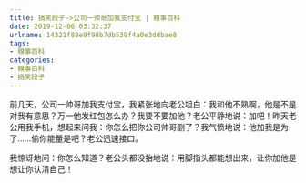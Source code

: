 ```yaml
---
title: 搞笑段子->公司一帅哥加我支付宝 | 糗事百科
date: 2019-12-06 03:32:37
urlname: 14321f88e9f98b7db539f4a0e3ddbae8
tags: 
- 糗事百科
categories:
- 糗事百科
- 搞笑段子
---
```

前几天，公司一帅哥加我支付宝，我紧张地向老公坦白：我和他不熟啊，他是不是对我有意思？万一他发红包怎么办？我要不要加他？老公平静地说：加吧！昨天老公用我手机，想起来问我：你怎么把你公司帅哥删了？我气愤地说：他加我是为了……偷你能量是吧？老公迅速接口。

我惊讶地问：你怎么知道？老公头都没抬地说：用脚指头都能想出来，让你加他是想让你认清自己！


